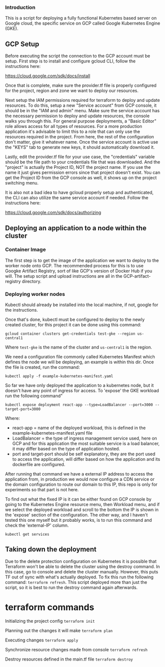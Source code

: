 ### Introduction ###

This is a script for deploying a fully functional Kubernetes based server on Google cloud, the specific service on GCP called Google Kubernetes Engine (GKE).

## GCP Setup

Before executing the script the connection to the GCP account must be setup. First step is to install and configure gcloud CLI, follow the instructions here:

https://cloud.google.com/sdk/docs/install

Once that is complete, make sure the provider.tf file is properly configured for the project, region and zone we want to deploy our resources.

Next setup the IAM permissions required for terraform to deploy and update resources. To do this, setup a new "Service account" from GCP console, it should be in the "IAM and admin" menu. Make sure the service account has the necessary permission to deploy and update resources, the console walks you through this. For general purpose deployments, a "Basic Editor" role allows access for all types of resources. For a more production application it's advisable to limit this to a role that can only use the resources required in the project. From here, the rest of the configuration don't matter, give it whatever name. Once the service account is active use the "KEYS" tab to generate new keys, it should automatically download it.

Lastly, edit the provider.tf file for your use case, the "credentials" variable should be the file path to your credentials file that was downloaded. And the "project" is actually the Project ID, NOT the project name. If you use the name it just gives permission errors since that project doesn't exist. You can get the Project ID from the GCP console as well, it shows up on the project switching menu.

It is also not a bad idea to have gcloud properly setup and authenticated, the CLI can also utilize the same service account if needed. Follow the instructions here:

https://cloud.google.com/sdk/docs/authorizing

## Deploying an application to a node within the cluster

### Container Image

The first step is to get the image of the application we want to deploy to the worker node onto GCP. The recommended process for this is to use Googke Artifact Registry, sort of like GCP's version of Docker Hub if you will. The setup script and upload instructions are all in the GCP-artifact-registry directory.

### Deploying worker nodes

Kubectl should already be installed into the local machine, if not, google for the instructions.

Once that's done, kubectl must be configured to deploy to the newly created cluster, for this project it can be done using this command:

`gcloud container clusters get-credentials test-gke --region us-central1`

Where `test-gke` is the name of the cluster and `us-central1` is the region.

We need a configuration file commonly called Kubernetes Manifest which defines the node we will be deploying, an example is within this dir. Once the file is created, run the command:

`kubectl apply -f example-kubernetes-manifest.yaml`

So far we have only deployed the application to a kubernetes node, but it doesn't have any point of ingress for access. To 'expose' the GKE workload run the following command"

`kubectl expose deployment react-app --type=LoadBalancer --port=3000 --target-port=3000`

Where:
* react-app = name of the deployed workload, this is defined in the example-kubernetes-manifest.yaml file
* LoadBalancer = the type of ingress management service used, here on GCP and for this application the most suitable service is a load balancer, it may differ based on the type of application hosted.
* port and target-port should be self explanatory, they are the port used to access the application, will differ based on how the application and its dockerfile are configured.

After running that command we have a external IP address to access the application from, in production we would now configure a CDN service or the domain configuration to route our domain to this IP, this repo is only for experiments so that part is not here.

To find out what the fixed IP is it can be either found on GCP console by going to the Kubernetes Engine resource menu, then Workload menu, and if we select the deployed workload and scroll to the bottom the IP is shown in the 'expose' section of the configuration. The other way, and I haven't tested this one myself but it probably works, is to run this command and check the 'external-IP' column.

`kubectl get services`

## Taking down the deployment

Due to the delete protection configuration on Kubernetes it is possible that Terraform won't be able to delete the cluster using the destroy command. In this case, go to console and delete the cluster manually. However, this puts TF out of sync with what's actually deployed. To fix this run the following command: `terraform refresh`. This script deployed more than just the script, so it is best to run the destroy command again afterwards.

# terraform commands 

Initializing the project config
`terraform init`

Planning out the changes it will make
`terraform plan`

Executing changes
`terraform apply`

Synchronize resource changes made from console
`terraform refresh`

Destroy resources defined in the main.tf file
`terraform destroy`

